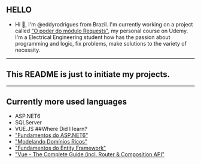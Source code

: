 <!---  -  Hi, I’m @eddyrodrigues
- 👀 I’m interested in ...
- 🌱 I’m currently learning ...
- 💞️ I’m looking to collaborate on ...
 - 📫 How to reach me ...
--->
<!---
eddyrodrigues/eddyrodrigues is a ✨ special ✨ repository because its `README.md` (this file) appears on your GitHub profile.
You can click the Preview link to take a look at your changes.
--->


## HELLO
- Hi 👋, I'm @eddyrodrigues from Brazil. I'm currently working on a project called ["O poder do módulo Requests"](http://bit.ly/2POS8F6), my personal course on Udemy.
I'm a Electrical Engineering student how has the passion about programming and logic, fix problems, make solutions to the variety of necessity.
___
## This README is just to initiate my projects.
___
## Currently more used languages
 - ASP.NET6
 - SQLServer
 - VUE.JS
##Where Did I learn?
 - ["Fundamentos do ASP.NET6"](https://balta.io/certificados/d1e9ce21-7085-412c-92f3-f94d7b279642)
 - ["Modelando Domínios Ricos"](https://balta.io/certificados/865a4011-a0f1-4c77-a82e-b10db3ec17e3)
 - ["Fundamentos do Entity Framework"](https://balta.io/certificados/2e884276-2262-4121-a7b7-6ebed02d5c31)
 - ["Vue - The Complete Guide (incl. Router & Composition API"](https://www.udemy.com/certificate/UC-40f8f1b5-cc67-49fe-b675-8efc1283e911/?utm_source=sendgrid.com&utm_medium=email&utm_campaign=email)
